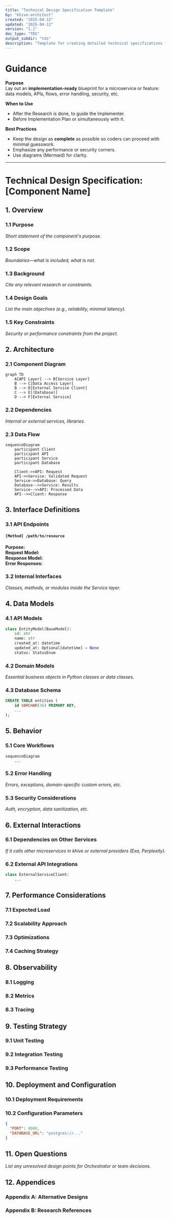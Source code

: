 ```yaml
---
title: "Technical Design Specification Template"
by: "khive-architect"
created: "2025-04-12"
updated: "2025-04-12"
version: "1.1"
doc_type: "TDS"
output_subdir: "tds"
description: "Template for creating detailed technical specifications for khive components and services"
---
```


# Guidance

**Purpose**\
Lay out an **implementation-ready** blueprint for a microservice or feature:
data models, APIs, flows, error handling, security, etc.

**When to Use**

- After the Research is done, to guide the Implementer.
- Before Implementation Plan or simultaneously with it.

**Best Practices**

- Keep the design as **complete** as possible so coders can proceed with minimal
  guesswork.
- Emphasize any performance or security corners.
- Use diagrams (Mermaid) for clarity.

---

# Technical Design Specification: [Component Name]

## 1. Overview

### 1.1 Purpose

_Short statement of the component's purpose._

### 1.2 Scope

_Boundaries—what is included, what is not._

### 1.3 Background

_Cite any relevant research or constraints._

### 1.4 Design Goals

_List the main objectives (e.g., reliability, minimal latency)._

### 1.5 Key Constraints

_Security or performance constraints from the project._

## 2. Architecture

### 2.1 Component Diagram

```mermaid
graph TD
    A[API Layer] --> B[Service Layer]
    B --> C[Data Access Layer]
    B --> D[External Service Client]
    C --> E[(Database)]
    D --> F[External Service]
```

### 2.2 Dependencies

_Internal or external services, libraries._

### 2.3 Data Flow

```mermaid
sequenceDiagram
    participant Client
    participant API
    participant Service
    participant Database

    Client->>API: Request
    API->>Service: Validated Request
    Service->>Database: Query
    Database-->>Service: Results
    Service-->>API: Processed Data
    API-->>Client: Response
```

## 3. Interface Definitions

### 3.1 API Endpoints

#### `[Method] /path/to/resource`

**Purpose:**\
**Request Model:**\
**Response Model:**\
**Error Responses:**

### 3.2 Internal Interfaces

_Classes, methods, or modules inside the Service layer._

## 4. Data Models

### 4.1 API Models

```python
class EntityModel(BaseModel):
    id: str
    name: str
    created_at: datetime
    updated_at: Optional[datetime] = None
    status: StatusEnum
```

### 4.2 Domain Models

_Essential business objects in Python classes or data classes._

### 4.3 Database Schema

```sql
CREATE TABLE entities (
    id VARCHAR(36) PRIMARY KEY,
    ...
);
```

## 5. Behavior

### 5.1 Core Workflows

```mermaid
sequenceDiagram
    ...
```

### 5.2 Error Handling

_Errors, exceptions, domain-specific custom errors, etc._

### 5.3 Security Considerations

_Auth, encryption, data sanitization, etc._

## 6. External Interactions

### 6.1 Dependencies on Other Services

_If it calls other microservices in khive or external providers (Exa,
Perplexity)._

### 6.2 External API Integrations

```python
class ExternalServiceClient:
    ...
```

## 7. Performance Considerations

### 7.1 Expected Load

### 7.2 Scalability Approach

### 7.3 Optimizations

### 7.4 Caching Strategy

## 8. Observability

### 8.1 Logging

### 8.2 Metrics

### 8.3 Tracing

## 9. Testing Strategy

### 9.1 Unit Testing

### 9.2 Integration Testing

### 9.3 Performance Testing

## 10. Deployment and Configuration

### 10.1 Deployment Requirements

### 10.2 Configuration Parameters

```json
{
  "PORT": 8080,
  "DATABASE_URL": "postgres://..."
}
```

## 11. Open Questions

_List any unresolved design points for Orchestrator or team decisions._

## 12. Appendices

### Appendix A: Alternative Designs

### Appendix B: Research References
